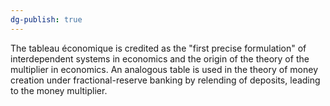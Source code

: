 ```yaml
---
dg-publish: true
---
```


The tableau économique is credited as the "first precise formulation" of interdependent systems in economics and the origin of the theory of the multiplier in economics. An analogous table is used in the theory of money creation under fractional-reserve banking by relending of deposits, leading to the money multiplier.
